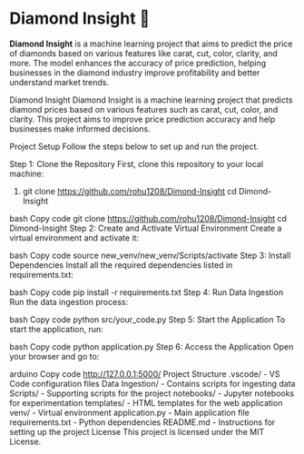 # Diamond Insight 💎

**Diamond Insight** is a machine learning project that aims to predict the price of diamonds based on various features like carat, cut, color, clarity, and more. The model enhances the accuracy of price prediction, helping businesses in the diamond industry improve profitability and better understand market trends.

Diamond Insight
Diamond Insight is a machine learning project that predicts diamond prices based on various features such as carat, cut, color, and clarity. This project aims to improve price prediction accuracy and help businesses make informed decisions.

Project Setup
Follow the steps below to set up and run the project.

Step 1: Clone the Repository
First, clone this repository to your local machine:

1. git clone https://github.com/rohu1208/Dimond-Insight
   cd Dimond-Insight



bash
Copy code
git clone https://github.com/rohu1208/Dimond-Insight
cd Dimond-Insight
Step 2: Create and Activate Virtual Environment
Create a virtual environment and activate it:

bash
Copy code
source new_venv/new_venv/Scripts/activate
Step 3: Install Dependencies
Install all the required dependencies listed in requirements.txt:

bash
Copy code
pip install -r requirements.txt
Step 4: Run Data Ingestion
Run the data ingestion process:

bash
Copy code
python src/your_code.py
Step 5: Start the Application
To start the application, run:

bash
Copy code
python application.py
Step 6: Access the Application
Open your browser and go to:

arduino
Copy code
http://127.0.0.1:5000/
Project Structure
.vscode/ - VS Code configuration files
Data Ingestion/ - Contains scripts for ingesting data
Scripts/ - Supporting scripts for the project
notebooks/ - Jupyter notebooks for experimentation
templates/ - HTML templates for the web application
venv/ - Virtual environment
application.py - Main application file
requirements.txt - Python dependencies
README.md - Instructions for setting up the project
License
This project is licensed under the MIT License.
